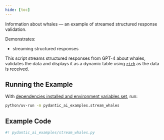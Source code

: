 ```yaml
---
hide: [toc]
---
```


Information about whales — an example of streamed structured response validation.

Demonstrates:

* streaming structured responses

This script streams structured responses from GPT-4 about whales, validates the data
and displays it as a dynamic table using [`rich`](https://github.com/Textualize/rich) as the data is received.

## Running the Example

With [dependencies installed and environment variables set](./index.md#usage), run:

```bash
python/uv-run -m pydantic_ai_examples.stream_whales
```

## Example Code

```py title="stream_whales.py"
#! pydantic_ai_examples/stream_whales.py
```
